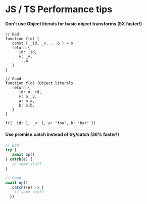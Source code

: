 # JS / TS Performance tips

#### Don't use Object literals for basic object transforms (5X faster!)
```
// Bad
function f(o) {
   const { _id, _v, ...b } = o
   return {
      id: _id,
      v: _v,
      ...b
   } 
}

// Good
function f(o) {Object literals
   return {
      id: o._id,
      v: o._v,
      a: o.a,
      b: o.b,
   } 
}

f({ _id: 1, _v: 1, a: "foo", b: "bar" })
```

#### Use promise.catch instead of try/catch (36% faster!)
```js
// Bad
try {
   await op()
} catch(e) {
   // some stuff
}

// Good
await op()
  .catch((e) => { 
    // some stuff
  })
```
